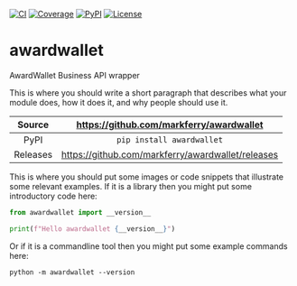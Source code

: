 [![CI](https://github.com/markferry/awardwallet/actions/workflows/ci.yml/badge.svg)](https://github.com/markferry/awardwallet/actions/workflows/ci.yml)
[![Coverage](https://codecov.io/gh/markferry/awardwallet/branch/main/graph/badge.svg)](https://codecov.io/gh/markferry/awardwallet)
[![PyPI](https://img.shields.io/pypi/v/awardwallet.svg)](https://pypi.org/project/awardwallet)
[![License](https://img.shields.io/badge/License-Apache%202.0-blue.svg)](https://www.apache.org/licenses/LICENSE-2.0)

# awardwallet

AwardWallet Business API wrapper

This is where you should write a short paragraph that describes what your module does,
how it does it, and why people should use it.

Source          | <https://github.com/markferry/awardwallet>
:---:           | :---:
PyPI            | `pip install awardwallet`
Releases        | <https://github.com/markferry/awardwallet/releases>

This is where you should put some images or code snippets that illustrate
some relevant examples. If it is a library then you might put some
introductory code here:

```python
from awardwallet import __version__

print(f"Hello awardwallet {__version__}")
```

Or if it is a commandline tool then you might put some example commands here:

```
python -m awardwallet --version
```
